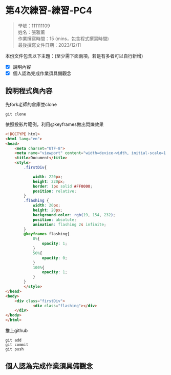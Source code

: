 # 第4次練習-練習-PC4
>
>學號：111111109
><br />
>姓名：張雅薰
><br />
>作業撰寫時間：15 (mins，包含程式撰寫時間)
><br />
>最後撰寫文件日期：2023/12/11
>

本份文件包含以下主題：(至少需下面兩項，若是有多者可以自行新增)
- [x] 說明內容
- [x] 個人認為完成作業須具備觀念

## 說明程式與內容

先fork老師的倉庫並clone 
```
git clone
```
依照投影片範例，利用@keyframes做出閃爍效果
```html
<!DOCTYPE html>
<html lang="en">
<head>
    <meta charset="UTF-8">
    <meta name="viewport" content="width=device-width, initial-scale=1.0">
    <title>Document</title>
    <style>
        .firstDiv{

            width: 220px;
            height: 220px;
            border: 1px solid #FF0000;
            position: relative;
        }
        .flashing {
            width: 20px;
            height: 20px;
            background-color: rgb(19, 154, 232);
            position: absolute;
            animation: flashing 2s infinite;
        }
        @keyframes flashing{
            0%{
                opacity: 1;
            }
            50%{
                opacity: 0;
            }
            100%{
                opacity: 1;
            }
        }
        </style>
</head>
<body>
    <div class="firstDiv">
            <div class="flashing"></div>
    </div>
</body>
</html>
```
推上github
```
git add 
git commit 
git push
```
## 個人認為完成作業須具備觀念

